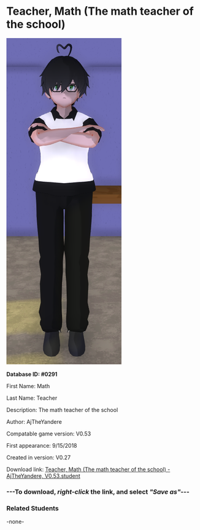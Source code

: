 # Teacher, Math (The math teacher of the school)

<img src="../../Files/Images/Teacher, Math (The math teacher of the school).png" title="Teacher, Math (The math teacher of the school) - AjTheYandere, V0.53">

**Database ID: #0291**

First Name: Math

Last Name: Teacher

Description: The math teacher of the school

Author: AjTheYandere

Compatable game version: V0.53

First appearance: 9/15/2018

Created in version: V0.27

Download link: <a href="https://raw.githubusercontent.com/Arbiter1223/Daigaku-Gurashi-Custom-Students/master/Files/Student%20Files/Teacher%2C%20Math%20(The%20math%20teacher%20of%20the%20school)%20-%20AjTheYandere%2C%20V0.53.student">Teacher, Math (The math teacher of the school) - AjTheYandere, V0.53.student</a>

### ---**To download, _right-click_ the link, and select _"Save as"_**---

### Related Students

-none-

